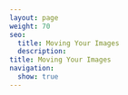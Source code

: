 ```yaml
---
layout: page
weight: 70
seo:
  title: Moving Your Images
  description:
title: Moving Your Images
navigation:
  show: true
---
```


